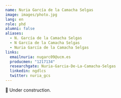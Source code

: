 ```yaml
---
name: Nuria García de la Camacha Selgas
image: images/photo.jpg
lang: en
role: phd
alumni: false
aliases:
  - N. García de la Camacha Selgas
  - N García de la Camacha Selgas
  - Nuria García de la Camacha Selgas
links:
  emailnuria: nugarc09@ucm.es
  producmen: "1217134"
  researchgate: Nuria-Garcia-De-La-Camacha-Selgas
  linkedin: ngdlcs
  twitter: nuria_gcs
---
```


🚧 Under construction.